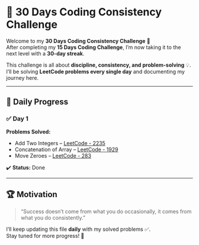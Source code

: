 # 🚀 30 Days Coding Consistency Challenge  

Welcome to my **30 Days Coding Consistency Challenge** 🎯  
After completing my **15 Days Coding Challenge**, I’m now taking it to the next level with a **30-day streak**.  

This challenge is all about **discipline, consistency, and problem-solving** 💡.  
I’ll be solving **LeetCode problems every single day** and documenting my journey here.  

---

## 📅 Daily Progress  

### ✅ Day 1  
**Problems Solved:**  
- Add Two Integers – [LeetCode - 2235](https://leetcode.com/problems/add-two-integers/description/)  
- Concatenation of Array – [LeetCode - 1929](https://leetcode.com/problems/concatenation-of-array/)  
- Move Zeroes – [LeetCode - 283](https://leetcode.com/problems/move-zeroes/)  

✔️ **Status:** Done  

---

## 🏆 Motivation  
> “Success doesn’t come from what you do occasionally, it comes from what you do consistently.”  

I’ll keep updating this file **daily** with my solved problems ✅.  
Stay tuned for more progress! 🚀  
